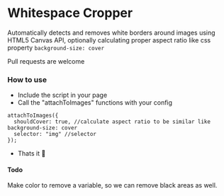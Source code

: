 # Whitespace Cropper

Automatically detects and removes white borders around images using HTML5 Canvas API, optionally calculating proper aspect ratio like css property ```background-size: cover```

Pull requests are welcome

### How to use
- Include the script in your page
- Call the "attachToImages" functions with your config

```
attachToImages({
  shouldCover: true, //calculate aspect ratio to be similar like background-size: cover
  selector: "img" //selector
});
```

- Thats it 🎉

#### Todo
Make color to remove a variable, so we can remove black areas as well.